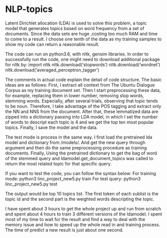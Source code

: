# NLP-topics
Latent Dirichlet allocation (LDA) is used to solve this problem, a topic model that generates topics based on word frequency from a set of documents. Since the data sets are huge ,costing too much RAM and  time to come to a result. I choose one tenth of the data as my training samples to show my code can return a reasonable result. 

The code can run on python3.6, with nltk, gensim libraries. 
In order to successfully run the code, one might need to download additional package for nltk by:
	import nltk
	nltk.download(‘stopwords’)
	nltk.download(‘wordnet’)
	nltk.download(‘averaged_perceptron_tagger’)
  
The comments in actual code explain the detail of code structure. The basic ideas are as follows:
First, I extract all context from The Ubuntu Dialogue Corpus as my training document set. Then I start preprocessing these data, for example, replacing them in lower number, removing stop words, stemming words. Especially, after several trials, observing that topic tends to be noun. Therefore, I take advantage of the POS tagging and extract only the NN and NNS from the document. After that, these lemmatized data are zipped into a dictionary passing into LDA model, in which I set the number of words to descript each topic is 4 and we get the top ten most popular topics. Finally, I save the model and the data.

The test mode is process in the same way. I first load the pretrained lda model and dictionary from /models/. And get the new query through argument and then do the same preprocessing procedure as training documents. Finally, Using the pretrained dictionary to get the bag of word of the stemmed query and ldamodel.get_document_topics was called to return the most related topic for that specific query. 

If you want to test the code, you can follow the syntax below:
For training mode:
python3 linc_project_new5.py train <path to the dataset folders: dialog>
For test query:
python3 linc_project_new5.py test <your query>
  
The output would be top 10 topics list. The first token of each sublist is the topic id and the second part is the weighted words descripting the topic.

I have spent about 3 hours to get the whole project up and run from scratch and spent about 4 hours to train 3 different versions of the ldamodel. I spent most of my time to wait for the result and find a way to deal with the memory issue and how to speed up the whole read in and training process. The time of predict a new result is just about one second.
